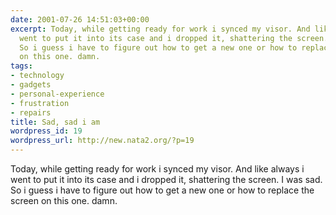 ```yaml
---
date: 2001-07-26 14:51:03+00:00
excerpt: Today, while getting ready for work i synced my visor. And like always i
  went to put it into its case and i dropped it, shattering the screen. I was sad.
  So i guess i have to figure out how to get a new one or how to replace the screen
  on this one. damn.
tags:
- technology
- gadgets
- personal-experience
- frustration
- repairs
title: Sad, sad i am
wordpress_id: 19
wordpress_url: http://new.nata2.org/?p=19
---
```


Today, while getting ready for work i synced my visor. And like always i went to put it into its case and i dropped it, shattering the screen. I was sad. So i guess i have to figure out how to get a new one or how to replace the screen on this one. damn.